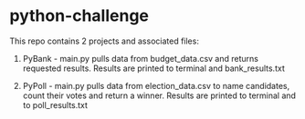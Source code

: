 # python-challenge

This repo contains 2 projects and associated files:

1. PyBank - main.py pulls data from budget_data.csv and returns requested results. Results are printed to terminal and bank_results.txt

2. PyPoll - main.py pulls data from election_data.csv to name candidates, count their votes and return a winner. Results are printed to terminal and to poll_results.txt


